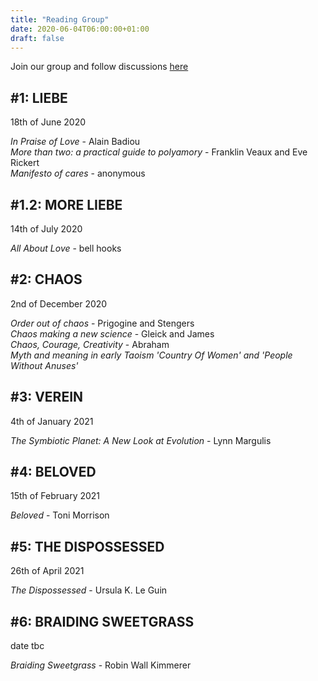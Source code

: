 ```yaml
---
title: "Reading Group"
date: 2020-06-04T06:00:00+01:00
draft: false
---
```


Join our group and follow discussions [here](https://wald.liebechaos.org/channel/readinggroup)

## #1: LIEBE  
18th of June 2020

*In Praise of Love* - Alain Badiou  
*More than two: a practical guide to polyamory* - Franklin Veaux and Eve Rickert  
*Manifesto of cares* - anonymous

## #1.2: MORE LIEBE  
14th of July 2020

*All About Love* - bell hooks

## #2: CHAOS
2nd of December 2020

*Order out of chaos* - Prigogine and Stengers  
*Chaos making a new science* - Gleick and James  
*Chaos, Courage, Creativity* - Abraham  
*Myth and meaning in early Taoism 'Country Of Women' and 'People Without Anuses'*

## #3: VEREIN
4th of January 2021

*The Symbiotic Planet: A New Look at Evolution* - Lynn Margulis

## #4: BELOVED
15th of February 2021

*Beloved* - Toni Morrison

## #5: THE DISPOSSESSED
26th of April 2021

*The Dispossessed* - Ursula K. Le Guin

## #6: BRAIDING SWEETGRASS
date tbc

*Braiding Sweetgrass* - Robin Wall Kimmerer
